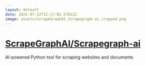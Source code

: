 ```yaml
---
layout: default
date: 2025-07-22T12:17:02.578132
image: assets/ScrapeGraphAI_Scrapegraph-ai_cropped.png
---
```


# [ScrapeGraphAI/Scrapegraph-ai](https://github.com/ScrapeGraphAI/Scrapegraph-ai)

AI-powered Python tool for scraping websites and documents
